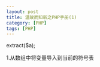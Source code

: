 ```yaml
---
layout: post
title: 温故而知新之PHP手册(1)
category: [PHP]
tags: [PHP]
---
```


extract($a);

1.从数组中将变量导入到当前的符号表




